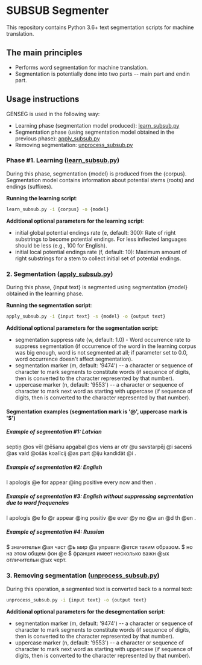
# SUBSUB Segmenter

This repository contains Python 3.6+ text segmentation scripts for machine translation.

## The main principles

  - Performs word segmentation for machine translation.
  - Segmentation is potentially done into two parts -- main part and endin part.

## Usage instructions

GENSEG is used in the following way:
  - Learning phase (segmentation model produced): [learn_subsub.py]
  - Segmentation phase (using segmentation model obtained in the previous phase): [apply_subsub.py]
  - Removing segmentation: [unprocess_subsub.py]

### Phase #1. Learning ([learn_subsub.py])

During this phase, segmentation {model} is produced from the {corpus}. Segmentation model contains information about potential stems (roots) and endings (suffixes).

**Running the learning script**:

```sh
learn_subsub.py -i {corpus} -o {model}
```

**Additional optional parameters for the learning script**:
  - initial global potential endings rate (e, default: 300): Rate of right substrings to become potential endings. For less inflected languages should be less (e.g., 100 for English).
  - initial local potential endings rate (f, default: 10): Maximum amount of right substrings for a stem to collect initial set of potential endings.


### 2. Segmentation ([apply_subsub.py])

During this phase, {input text} is segmented using segmentation {model} obtained in the learning phase.

**Running the segmentation script**:

```sh
apply_subsub.py -i {input text} -s {model} -o {output text}
```

**Additional optional parameters for the segmentation script**:

  - segmentation suppress rate (w, default: 1.0) - Word occurrence rate to suppress segmentation (if occurrence of the word in the learning corpus was big enough, word is not segmented at all; if parameter set to 0.0, word occurrence doesn't affect segmentation).
  - segmentation marker (m, default: '9474') -- a character or sequence of character to mark segments to constitute words (if sequence of digits, then is converted to the character represented by that number).
  - uppercase marker (n, default: '9553') -- a character or sequence of character to mark next word as starting with uppercase (if sequence of digits, then is converted to the character represented by that number).

#### Segmentation examples (segmentation mark is '@', uppercase mark is '$')

##### Example of segmentation #1: Latvian

septiņ @os vēl @ēšanu apgabal @os viens ar otr @u savstarpēj @i sacenš @as vald @ošās koalīcij @as part @iju kandidāt @i .

##### Example of segmentation #2: English

I apologis @e for appear @ing positive every now and then .

##### Example of segmentation #3: English without suppressing segmentation due to word frequencies

I apologis @e fo @r appear @ing positiv @e ever @y no @w an @d th @en .

##### Example of segmentation #4: Russian

$ значительн @ая част @ь мир @а управля @ется таким образом. $ но на этом общем фон @е $ франция имеет несколько важн @ых отличительн @ых черт.


### 3. Removing segmentation ([unprocess_subsub.py])

During this operation, a segmented text is converted back to a normal text:

```sh
unprocess_subsub.py -i {input text} -o {output text}
```

**Additional optional parameters for the desegmentation script**:

  - segmentation marker (m, default: '9474') -- a character or sequence of character to mark segments to constitute words (if sequence of digits, then is converted to the character represented by that number).
  - uppercase marker (n, default: '9553') -- a character or sequence of character to mark next word as starting with uppercase (if sequence of digits, then is converted to the character represented by that number).


   [learn_subsub.py]: <https://github.com/zuters/subsub/learn_subsub.py>
   [apply_subsub.py]: <https://github.com/zuters/subsub/apply_subsub.py>
   [unprocess_subsub.py]: <https://github.com/zuters/subsub/unprocess_subsub.py>

